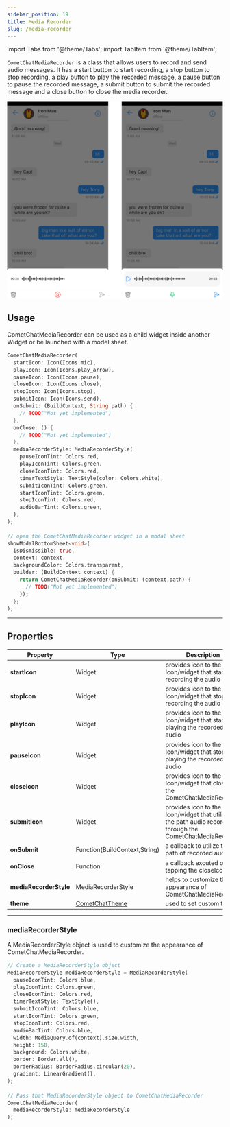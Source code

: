 ```yaml
---
sidebar_position: 19
title: Media Recorder
slug: /media-recorder
---
```


import Tabs from '@theme/Tabs';
import TabItem from '@theme/TabItem';

`CometChatMediaRecorder` is a class that allows users to record and send audio  messages. It has a start button to start recording, a stop button to stop recording, a play button to play the recorded message, a pause button to pause the recorded message, a submit button to submit the recorded message and a close button to close the media recorder.

![](assets/lvzjaz34ubq3i6lyt546hjf2gztplsg00lvd8oz32si6sr1c72vxwsi9b5z1qpqj.png)

## Usage

CometChatMediaRecorder can be used as a child widget inside another Widget or be launched with a model sheet.

<Tabs>

<TabItem value="Dart" label="Dart">

```dart
CometChatMediaRecorder(
  startIcon: Icon(Icons.mic),
  playIcon: Icon(Icons.play_arrow),
  pauseIcon: Icon(Icons.pause),
  closeIcon: Icon(Icons.close),
  stopIcon: Icon(Icons.stop),
  submitIcon: Icon(Icons.send),
  onSubmit: (BuildContext, String path) {
    // TODO("Not yet implemented")
  },
  onClose: () {
    // TODO("Not yet implemented")
  },
  mediaRecorderStyle: MediaRecorderStyle(
    pauseIconTint: Colors.red,
    playIconTint: Colors.green,
    closeIconTint: Colors.red,
    timerTextStyle: TextStyle(color: Colors.white),
    submitIconTint: Colors.green,
    startIconTint: Colors.green,
    stopIconTint: Colors.red,
    audioBarTint: Colors.green,
  ),
);

// open the CometChatMediaRecorder widget in a modal sheet
showModalBottomSheet<void>(
  isDismissible: true,
  context: context,
  backgroundColor: Colors.transparent,
  builder: (BuildContext context) {
    return CometChatMediaRecorder(onSubmit: (context,path) { 
      // TODO("Not yet implemented")
    });
  };
);
```

</TabItem>

</Tabs>

---

## Properties

| Property | Type | Description | 
| ---- | ---- | ---- | 
| **startIcon** | Widget | provides icon to the start Icon/widget that starts recording the audio | 
| **stopIcon** | Widget | provides icon to the start Icon/widget that stops recording the audio | 
| **playIcon** | Widget | provides icon to the start Icon/widget that starts playing the recorded audio | 
| **pauseIcon** | Widget | provides icon to the start Icon/widget that stops playing the recorded audio | 
| **closeIcon** | Widget | provides icon to the start Icon/widget that closes the CometChatMediaRecorder | 
| **submitIcon** | Widget | provides icon to the start Icon/widget that utilizes the path audio recorded through the CometChatMediaRecorder | 
| **onSubmit** | Function(BuildContext,String) | a callback to utilize the path of recorded audio | 
| **onClose** | Function | a callback excuted on tapping the closeIcon | 
| **mediaRecorderStyle** | MediaRecorderStyle | helps to customize the appearance of CometChatMediaRecorder | 
| **theme** | [CometChatTheme](/ui-kit/flutter/theme) | used to set custom theme | 

---

### mediaRecorderStyle

A MediaRecorderStyle object is used to customize the appearance of CometChatMediaRecorder.

<Tabs>

<TabItem value="Dart" label="Dart">

```dart
// Create a MediaRecorderStyle object
MediaRecorderStyle mediaRecorderStyle = MediaRecorderStyle(
  pauseIconTint: Colors.blue,
  playIconTint: Colors.green,
  closeIconTint: Colors.red,
  timerTextStyle: TextStyle(),
  submitIconTint: Colors.blue,
  startIconTint: Colors.green,
  stopIconTint: Colors.red,
  audioBarTint: Colors.blue,
  width: MediaQuery.of(context).size.width,
  height: 150,
  background: Colors.white,
  border: Border.all(),
  borderRadius: BorderRadius.circular(20),
  gradient: LinearGradient(),
);

// Pass that MediaRecorderStyle object to CometChatMediaRecorder
CometChatMediaRecorder(
  mediaRecorderStyle: mediaRecorderStyle
);
```

</TabItem>

</Tabs>


